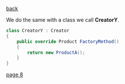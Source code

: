 [back](./page06.md)

We do the same with a class we call **CreatorY**.


```csharp
class CreatorY : Creator
{
    public override Product FactoryMethod()
    {
        return new ProductA();
    }
}

```


[page 8](./page08.md)



